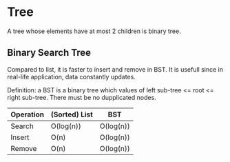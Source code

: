 # Tree

A tree whose elements have at most 2 children is binary tree.

## Binary Search Tree

Compared to list, it is faster to insert and remove in BST.
It is usefull since in real-life application, data constantly updates.

Definition: a BST is a binary tree which values of left sub-tree <= root <= right sub-tree. There must be no dupplicated nodes.


| Operation | (Sorted) List | BST         |
| --------- | ------------- | ----------- |
| Search    | O(log(n))     | O(log(n))   |
| Insert    | O(n)          | O(log(n))   |
| Remove    | O(n)          | O(log(n))   |
